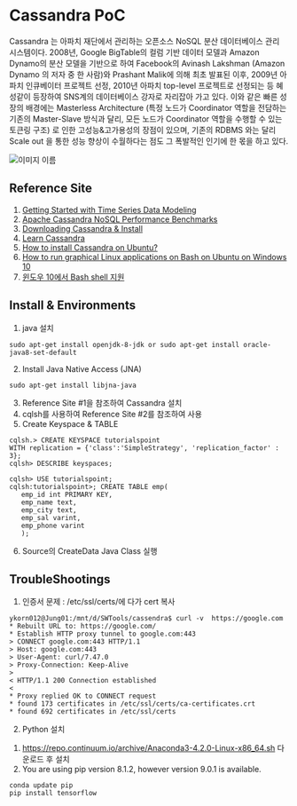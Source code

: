 Cassandra PoC
==

Cassandra 는 아파치 재단에서 관리하는 오픈소스 NoSQL 분산 데이터베이스 관리 시스템이다.
2008년, Google BigTable의 컬럼 기반 데이터 모델과 Amazon Dynamo의 분산 모델을 기반으로 하여 
Facebook의 Avinash Lakshman (Amazon Dynamo 의 저자 중 한 사람)와 Prashant Malik에 
의해 최초 발표된 이후, 2009년 아파치 인큐베이터 프로젝트 선정, 2010년 아파치 top-level 프로젝트로 
선정되는 등 혜성같이 등장하여 SNS계의 데이터베이스 강자로 자리잡아 가고 있다. 이와 같은 빠른 성장의 배경에는 
Masterless Architecture (특정 노드가 Coordinator 역할을 전담하는 기존의 Master-Slave 
방식과 달리, 모든 노드가 Coordinator 역할을 수행할 수 있는 토큰링 구조) 로 인한 고성능&고가용성의 장점이 있으며, 
기존의 RDBMS 와는 달리 Scale out 을 통한 성능 향상이 수월하다는 점도 그 폭발적인 인기에 한 몫을 하고 있다. 

![이미지 이름](http://culturallife.xyz/wp-content/uploads/2017/03/%EC%BA%A1%EC%B2%98.png)


## Reference Site
1. [Getting Started with Time Series Data Modeling](https://academy.datastax.com/resources/getting-started-time-series-data-modeling)
2. [Apache Cassandra NoSQL Performance Benchmarks](https://academy.datastax.com/planet-cassandra/nosql-performance-benchmarks)
3. [Downloading Cassandra & Install](http://cassandra.apache.org/download/)
4. [Learn Cassandra](https://www.tutorialspoint.com/cassandra/cassandra_create_keyspace.htm)
5. [How to install Cassandra on Ubuntu?](https://github.com/ykorn012/cassandra/blob/master/README.md)
6. [How to run graphical Linux applications on Bash on Ubuntu on Windows 10](https://seanthegeek.net/234/graphical-linux-applications-bash-ubuntu-windows/)
7. [윈도우 10에서 Bash shell 지원](https://blogs.msdn.microsoft.com/eva/?p=7633)
   
## Install & Environments
1. java 설치 
~~~
sudo apt-get install openjdk-8-jdk or sudo apt-get install oracle-java8-set-default
~~~
2. Install Java Native Access (JNA)
~~~
sudo apt-get install libjna-java  
~~~ 
3. Reference Site #1을 참조하여 Cassandra 설치
4. cqlsh를 사용하여 Reference Site #2를 참조하여 사용
5. Create Keyspace & TABLE
~~~
cqlsh.> CREATE KEYSPACE tutorialspoint
WITH replication = {'class':'SimpleStrategy', 'replication_factor' : 3};
cqlsh> DESCRIBE keyspaces;

cqlsh> USE tutorialspoint;
cqlsh:tutorialspoint>; CREATE TABLE emp(
   emp_id int PRIMARY KEY,
   emp_name text,
   emp_city text,
   emp_sal varint,
   emp_phone varint
   );
~~~   
6. Source의 CreateData Java Class 실행

## TroubleShootings
1. 인증서 문제 : /etc/ssl/certs/에 다가 cert 복사
~~~
ykorn012@Jung01:/mnt/d/SWTools/cassendra$ curl -v  https://google.com
* Rebuilt URL to: https://google.com/
* Establish HTTP proxy tunnel to google.com:443
> CONNECT google.com:443 HTTP/1.1
> Host: google.com:443
> User-Agent: curl/7.47.0
> Proxy-Connection: Keep-Alive
>
< HTTP/1.1 200 Connection established
<
* Proxy replied OK to CONNECT request
* found 173 certificates in /etc/ssl/certs/ca-certificates.crt
* found 692 certificates in /etc/ssl/certs
~~~  

2. Python 설치
1) https://repo.continuum.io/archive/Anaconda3-4.2.0-Linux-x86_64.sh 다운로드 후 설치
2) You are using pip version 8.1.2, however version 9.0.1 is available. 
~~~
conda update pip
pip install tensorflow
